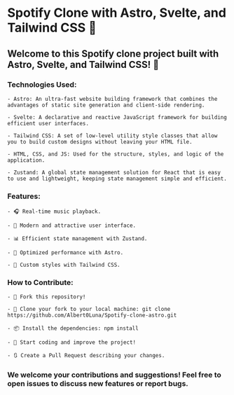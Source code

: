 # Spotify Clone with Astro, Svelte, and Tailwind CSS 🎵

## Welcome to this Spotify clone project built with Astro, Svelte, and Tailwind CSS! 🚀

### Technologies Used:

    - Astro: An ultra-fast website building framework that combines the advantages of static site generation and client-side rendering.

    - Svelte: A declarative and reactive JavaScript framework for building efficient user interfaces.

    - Tailwind CSS: A set of low-level utility style classes that allow you to build custom designs without leaving your HTML file.

    - HTML, CSS, and JS: Used for the structure, styles, and logic of the application.

    - Zustand: A global state management solution for React that is easy to use and lightweight, keeping state management simple and efficient.

### Features:

    - 🎧 Real-time music playback.

    - 🎨 Modern and attractive user interface.

    - 📊 Efficient state management with Zustand.

    - 🚀 Optimized performance with Astro.

    - 🎉 Custom styles with Tailwind CSS.

### How to Contribute:

    - 🍴 Fork this repository!

    - 👯 Clone your fork to your local machine: git clone https://github.com/Albert0Luna/Spotify-clone-astro.git

    - 📦 Install the dependencies: npm install

    - 🚀 Start coding and improve the project!

    - 🔃 Create a Pull Request describing your changes.

### We welcome your contributions and suggestions! Feel free to open issues to discuss new features or report bugs.
